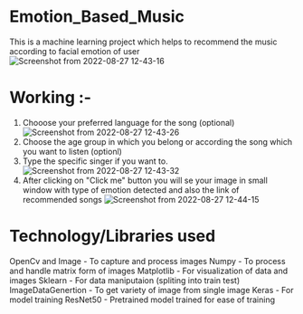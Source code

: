 # Emotion_Based_Music
This is a machine learning project which helps to recommend the music according to facial emotion of user
![Screenshot from 2022-08-27 12-43-16](https://user-images.githubusercontent.com/73030476/187019535-fccd912b-dbe0-4b63-9d39-4bbeba5b713a.png)
# Working :-
1. Chooose your preferred language for the song (optional)
![Screenshot from 2022-08-27 12-43-26](https://user-images.githubusercontent.com/73030476/187019541-81c52be1-dca0-45d9-a195-a8328d0cdb97.png)
2. Choose the age group in which you belong or according the song which you want to listen (optionl)
3. Type the specific singer if you want to.
![Screenshot from 2022-08-27 12-43-32](https://user-images.githubusercontent.com/73030476/187019545-24fe6f32-bd33-4e0f-a650-895fa5380afe.png)
3. After clicking on "Click me" button you will se your image in small window with type of emotion detected and also the link of recommended songs
![Screenshot from 2022-08-27 12-44-15](https://user-images.githubusercontent.com/73030476/187019547-68c7ab4f-daee-48b1-9c03-16535535afda.png)

# Technology/Libraries used
OpenCv and Image - To capture and process images
Numpy - To process and handle matrix form of images
Matplotlib - For visualization of data and images
Sklearn - For data maniputaion (spliting into train test)
ImageDataGenertion - To get variety of image from single image
Keras - For model training
ResNet50 - Pretrained model trained for ease of training
